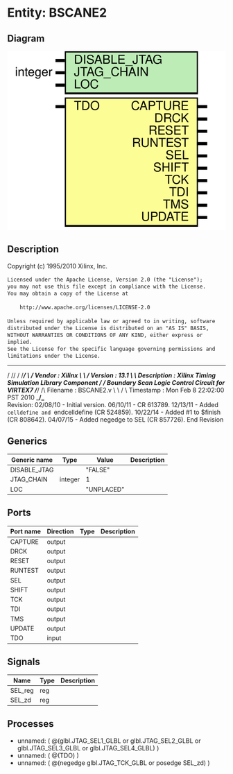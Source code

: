 # Entity: BSCANE2

## Diagram

![Diagram](BSCANE2.svg "Diagram")
## Description

   Copyright (c) 1995/2010 Xilinx, Inc.
 
    Licensed under the Apache License, Version 2.0 (the "License");
    you may not use this file except in compliance with the License.
    You may obtain a copy of the License at
 
        http://www.apache.org/licenses/LICENSE-2.0
 
    Unless required by applicable law or agreed to in writing, software
    distributed under the License is distributed on an "AS IS" BASIS,
    WITHOUT WARRANTIES OR CONDITIONS OF ANY KIND, either express or implied.
    See the License for the specific language governing permissions and
    limitations under the License.
   ____  ____
  /   /\/   /
 /___/  \  /    Vendor : Xilinx
 \   \   \/     Version : 13.1
  \   \         Description : Xilinx Timing Simulation Library Component
  /   /                  Boundary Scan Logic Control Circuit for VIRTEX7
 /___/   /\     Filename : BSCANE2.v
 \   \  /  \    Timestamp : Mon Feb  8 22:02:00 PST 2010
  \___\/\___\
 Revision:
    02/08/10 - Initial version.
    06/10/11 - CR 613789.
    12/13/11 - Added `celldefine and `endcelldefine (CR 524859).
    10/22/14 - Added #1 to $finish (CR 808642).
    04/07/15 - Added negedge to SEL (CR 857726).
 End Revision
 
## Generics

| Generic name | Type    | Value      | Description |
| ------------ | ------- | ---------- | ----------- |
| DISABLE_JTAG |         | "FALSE"    |             |
| JTAG_CHAIN   | integer | 1          |             |
| LOC          |         | "UNPLACED" |             |
## Ports

| Port name | Direction | Type | Description |
| --------- | --------- | ---- | ----------- |
| CAPTURE   | output    |      |             |
| DRCK      | output    |      |             |
| RESET     | output    |      |             |
| RUNTEST   | output    |      |             |
| SEL       | output    |      |             |
| SHIFT     | output    |      |             |
| TCK       | output    |      |             |
| TDI       | output    |      |             |
| TMS       | output    |      |             |
| UPDATE    | output    |      |             |
| TDO       | input     |      |             |
## Signals

| Name    | Type | Description |
| ------- | ---- | ----------- |
| SEL_reg | reg  |             |
| SEL_zd  | reg  |             |
## Processes
- unnamed: ( @(glbl.JTAG_SEL1_GLBL or glbl.JTAG_SEL2_GLBL or glbl.JTAG_SEL3_GLBL or glbl.JTAG_SEL4_GLBL) )
- unnamed: ( @(TDO) )
- unnamed: ( @(negedge glbl.JTAG_TCK_GLBL or posedge SEL_zd) )
